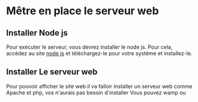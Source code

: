# Mêtre en place le serveur web

## Installer Node js
Pour exécuter le serveur, vous devrez installer le node js.
Pour cela, accédez au site [node js](https://nodejs.org/fr/download/) et téléchargez-le pour votre système et installez-le.

## Installer Le serveur web
Pour pouvoir afficher le site web il va falloir installer un serveur web comme Apache et php, vos n'aurais pas besoin d'installer 
Vous pouvez wamp ou
